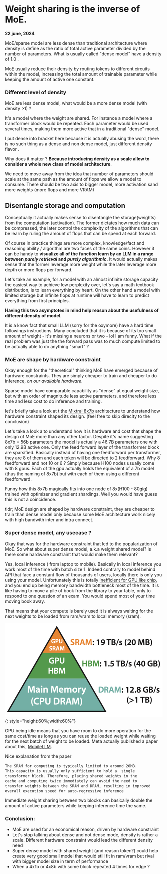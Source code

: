 
# Weight sharing is the inverse of MoE.  

**22 june, 2024**

MoE/sparse model are less dense than traditional architecture where density is define as the ratio of total active parameter divided by the number of parameters. What is usually called "dense model" have a density of 1.0 .  
  
MoE usually reduce their density by routing tokens to different circuits within the model, increasing the total amount of trainable parameter while keeping the amount of active one constant.  
  

### Different level of density 


MoE are less dense model, what would be a more dense model (with density >1) ?  

It's a model where the weight are shared. For instance a model where a transformer block would be repeated. Each parameter would be used several times, making them more active that in a traditional "dense" model.  
  
I put dense into bracket here because it is actually abusing the word, there is no such thing as a dense and non dense model, just different density flavor .  
  
Why does it matter ? **Because introducing density as a scale allow to consider a whole new class of model architecture**.  
  
We need to move away from the idea that number of parameters should scale at the same path as the amount of flops we allow a model to consume.  There should be two axis to bigger model, more activation sand more weights (more flops and more VRAM)

## Disentangle storage and computation 

Conceptually it actually makes sense to disentangle the storage(weights) from the computation (activation). The former dictates how much data can be compressed, the later control the complexity of the algorithms that can be learn by ruling the amount of flops that can be spend at each forward.  
  
Of course in practice things are more complex, knowledge/fact and reasoning ability / algorithm are two faces of the same coins.  However it can be handy to **visualize all of the function learn by an LLM in a range between *purely retrieval* and *purely algorithmic*.** It would actually makes sense that the former leverage more weight while the later leverage more depth or more flops per forward.  
  
Let's take an example, for a model with an almost infinite storage capacity the easiest way to achieve low perplexity over, let's say a math textbook distribution, is to learn everything by heart. On the other hand a model with limited storage but infinite flops at runtime will have to learn to predict everything from first principles.
  
**Having this two asymptotes in mind help reason about the usefulness of different density of model**.  
  
It is a know fact that small LLM (sorry for the oxymore) have a hard time followings instructions. Many concluded that it is because of its too small amount of weight - it's missing a neurons or two -  lol I am funny. What if the real problem was just the the forward pass was to much compute limited to be actually able to do anything "smart" ?  


### MoE  are shape by hardware constraint 
  
Okay enough for the "theoretical" thinking MoE have emerged because of hardware constraints. They are simply cheaper to train and cheaper to do inference, *on our available hardware*. 

Sparse model have comparable capability as "dense" at equal weight size, but with an order of magnitude less active parameters, and therefore less time and less cost to do inference and training. 

let's briefly take a look at t the  [Mixtral 8x7b](https://mistral.ai/news/mixtral-of-experts/) architecture to understand how hardware constraint shaped its design. (feel free to skip direclty to the conclusion)

Let's take a look a to understand how it is hardware and cost that shape the design of MoE more than any other factor. Despite it's name suggesting 8x7b = 56b parameters the model is actually a 46.7B parameters one with only 12.9B active one. Only the feed forward layer of the transformer block are sparsified. Basically instead of having one feedforward per transformer, they are 8 of them and each token will be directed to 2 feedforward. Why 8 feedforward and not 10 or 6 ? Simply because H100 nodes usually come with 8 gpus. Each of the gpu actually holds the equivalent of a 7b model (thus the naming of 8x7b) but with each of them using a different feedforward. 

Funny how this 8x7b magically fits into one node of 8x(H100 - 80gig) trained with optimizer and gradient shardings. Well you would have guess this is not a coincidence. 

tldr; MoE design are shaped by hardware constraint, they are cheaper to train than dense model only because some MoE architecture work nicely with high bandwith inter and intra connect.



### Super dense model, any usecase ?

  
Okay that was for the hardware constraint that led to the popularization of MoE. So what about super dense model, a.k.a weight shared model? Is there some hardware constraint that would make them relevant?  
  
Yes, local inference ( from laptop to mobile). Basically in local inference you work most of the time with batch size 1. Indeed contrary to model behind API that face a constant flow of thousands of users, locally there is only you using your model. Unfortunately this is totally [inefficient for GPU like chip](https://timdettmers.com/), and you end up being memory bandwidth bottleneck most of the time. It is like having to move a pile of book from the library to your table, only to respond to one question of an exam. You would spend most of your time moving book away.

That means that your compute is barely used it is always waiting for the next weights to be loaded from ram/vram to local memory (sram).

![image](img.png){: style="height:60%;width:60%"}

GPU being idle means that you have room to do more operation for the same cost/time as long as you can reuse the loaded weight while waiting for the next batch of weight to be loaded. Meta actually published a paper about this, [MobileLLM](https://arxiv.org/abs/2402.14905). 

Nice explanation from the paper 

```
The SRAM for computing is typically limited to around 20MB. 
This capacity is usually only sufficient to hold a  single 
transformer block. Therefore, placing shared weights in the
cache and computing twice immediately can avoid the need to 
transfer weights between the SRAM and DRAM, resulting in improved 
overall execution speed for auto-regressive inference
```
  

Immediate weight sharing between two blocks can basically double the amount of active parameters while keeping inference time the same. 


### Conclusion:  
* MoE are used for an economical reason, driven by hardware constraint
* Let's stop talking about dense and not dense mode, density is rather a scale. Different hardware constraint would lead the different density need
* Super dense model with shared weight (and reason token?) could help create very good small model that would still fit in ram/vram but rival with bigger model size in term of performance
* When a 4x1b or 4x8b with some block repeated 4 times for edge ?
  

